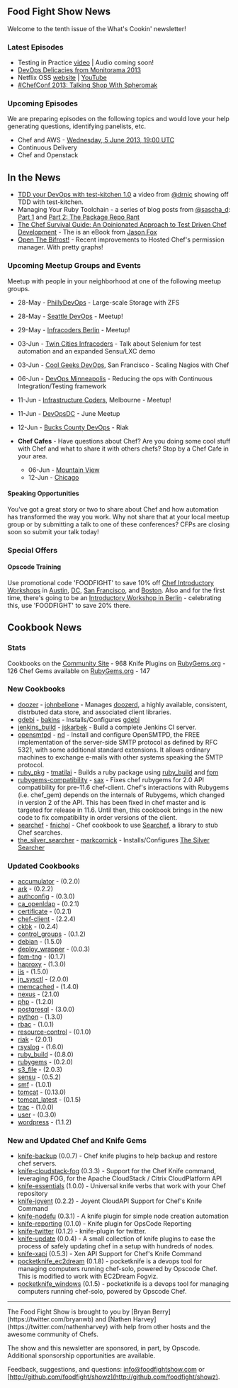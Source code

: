 Food Fight Show News
-------------------
Welcome to the tenth issue of the What's Cookin' newsletter!

### Latest Episodes
* Testing in Practice [video](http://foodfightshow.org/2013/05/testing-in-practice.html) | Audio coming soon!
* [DevOps Delicacies from Monitorama 2013](http://foodfightshow.org/2013/05/monitorama-2013.html)
* Netflix OSS [website](http://foodfightshow.org/2013/05/netflix-oss.html) | [YouTube](http://www.youtube.com/watch?v=A69uTnfQgB8)
* [\#ChefConf 2013:  Talking Shop With Spheromak](http://foodfightshow.org/2013/04/chefconf-2013-talking-shop-with-spheromak.html)


### Upcoming Episodes
We are preparing episodes on the following topics and would love your help generating questions, identifying panelists, etc.

* Chef and AWS - [Wednesday, 5 June 2013, 19:00 UTC](http://www.timeanddate.com/worldclock/fixedtime.html?msg=Food+Fight+Show+-+AWS&iso=20130605T15&p1=1928)
* Continuous Delivery
* Chef and Openstack

In the News
-----------

* [TDD your DevOps with test-kitchen 1.0](http://starkandwayne.com/articles/2013/05/07/tdd-your-devops-with-test-kitchen/) a video from [@drnic](http://twitter.com/drnic) showing off TDD with test-kitchen.
* Managing Your Ruby Toolchain - a series of blog posts from [@sascha_d](https://twitter.com/sascha_d):  [Part 1](http://blog.brattyredhead.com/blog/2013/05/12/pieces-and-parts-managing-your-ruby-toolchain/) and [Part 2:  The Package Repo Rant](http://blog.brattyredhead.com/blog/2013/05/17/managing-your-ruby-toolchain-part-2-the-package-repo-rant)
* [The Chef Survival Guide:  An Opinionated Approach to Test Driven Chef Development](https://leanpub.com/chef-survival-guide) - The is an eBook from [Jason Fox](http://twitter.com/jasonrobertfox)
* [Open The Bifrost!](http://www.opscode.com/blog/2013/05/21/open-the-bifrost/) - Recent improvements to Hosted Chef's permission manager.  With pretty graphs!

### Upcoming Meetup Groups and Events
Meetup with people in your neighborhood at one of the following meetup groups.
* 28-May - [PhillyDevOps](http://phillydevops.org/) - Large-scale Storage with ZFS
* 28-May - [Seattle DevOps](http://www.meetup.com/Seattle-DevOps-Meetup-Group/events/112283222/) - Meetup!
* 29-May - [Infracoders Berlin](http://www.meetup.com/Infracoders-Berlin/events/116452472/) - Meetup!
* 03-Jun - [Twin Cities Infracoders](http://www.meetup.com/Twin-Cities-Infracoders/events/118181862/) - Talk about Selenium for test automation and an expanded Sensu/LXC demo
* 03-Jun - [Cool Geeks DevOps](http://www.meetup.com/Cool-Geeks-DevOps/events/119749612/), San Francisco - Scaling Nagios with Chef
* 06-Jun - [DevOps Minneapolis](http://www.meetup.com/DevOps-Minneapolis/events/117096482/) - Reducing the ops with Continuous Integration/Testing framework
* 11-Jun - [Infrastructure Coders](http://www.meetup.com/Infrastructure-Coders/events/117237112/), Melbourne - Meetup!
* 11-Jun - [DevOpsDC](http://www.meetup.com/DevOpsDC/events/112312272/) - June Meetup
* 12-Jun - [Bucks County DevOps](http://www.meetup.com/Bucks-County-DevOps/events/119675632/) - Riak

* **Chef Cafes** - Have questions about Chef? Are you doing some cool stuff with Chef and what to share it with others chefs?  Stop by a Chef Cafe in your area.
  * 06-Jun - [Mountain View](http://www.meetup.com/The-Bay-Area-Chef-User-Group/events/116486342/)
  * 12-Jun - [Chicago](http://www.meetup.com/Chicago-Chef-User-Group/events/dkcfndyrjbrb/)


#### Speaking Opportunities

You've got a great story or two to share about Chef and how automation has transformed the way you work.  Why not share that at your local meetup group or by submitting a talk to one of these conferences?  CFPs are closing soon so submit your talk today!

###  Special Offers

#### Opscode Training

Use promotional code 'FOODFIGHT' to save 10% off [Chef Introductory Workshops](http://opscode.eventbrite.com/) in [Austin](http://www.eventbrite.com/event/5854090743/), [DC](http://www.eventbrite.com/event/6652009339/), [San Francisco](http://www.eventbrite.com/event/6651822781/), and [Boston](http://www.eventbrite.com/event/6652057483/).
Also and for the first time, there's going to be an [Introductory Workshop in Berlin](http://chef-berlin.eventbrite.de/) - celebrating this, use 'FOODFIGHT' to save 20% there.

Cookbook News<a name="cookbooks"></a>
-------------
### Stats

Cookbooks on the [Community Site](http://community.opscode.com) - 968
Knife Plugins on [RubyGems.org](http://rubygems.org) - 126
Chef Gems available on [RubyGems.org](http://rubygems.org) - 147

### New Cookbooks

* [doozer](http://community.opscode.com/cookbooks/doozer) - [johnbellone](http://community.opscode.com/users/johnbellone) - Manages [doozerd](https://github.com/ha/doozer), a highly available, consistent, distrbuted data store, and associated client libraries.
* [gdebi](http://community.opscode.com/cookbooks/gdebi) - [bakins](http://community.opscode.com/users/bakins) - Installs/Configures [gdebi](http://en.wikipedia.org/wiki/GDebi)
* [jenkins_build](http://community.opscode.com/cookbooks/jenkins_build) - [jskarbek](http://community.opscode.com/users/jskarbek) - Build a complete Jenkins CI server.
* [opensmtpd](http://community.opscode.com/cookbooks/opensmtpd) - [nd](http://community.opscode.com/users/nd) - Install and configure OpenSMTPD, the FREE implementation of the server-side SMTP protocol as defined by RFC 5321, with some additional standard extensions. It allows ordinary machines to exchange e-mails with other systems speaking the SMTP protocol.
* [ruby_pkg](http://community.opscode.com/cookbooks/ruby_pkg) - [tmatilai](http://community.opscode.com/users/tmatilai) - Builds a ruby package using [ruby_build](http://community.opscode.com/cookbooks/ruby_build) and [fpm](https://github.com/jordansissel/fpm)
* [rubygems-compatibility](http://community.opscode.com/cookbooks/rubygems-compatibility) - [sax](http://community.opscode.com/users/sax) - Fixes chef rubygems for 2.0 API compatibility for pre-11.6 chef-client.  Chef's interactions with Rubygems (i.e. chef_gem) depends on the internals of Rubygems, which changed in version 2 of the API.  This has been fixed in chef master and is targeted for release in 11.6. Until then, this cookbook brings in the new code to fix compatibility in order versions of the client.
* [searchef](http://community.opscode.com/cookbooks/searchef) - [fnichol](http://community.opscode.com/users/fnichol) - Chef cookbook to use [Searchef](https://github.com/fnichol/searchef), a library to stub Chef searches.
* [the_silver_searcher](http://community.opscode.com/cookbooks/the_silver_searcher) - [markcornick](http://community.opscode.com/users/markcornick) - Installs/Configures [The Silver Searcher](https://github.com/ggreer/the_silver_searcher)

### Updated Cookbooks

* [accumulator](http://community.opscode.com/cookbooks/accumulator) - (0.2.0)
* [ark](http://community.opscode.com/cookbooks/ark) - (0.2.2)
* [authconfig](http://community.opscode.com/cookbooks/authconfig) - (0.3.0)
* [ca_openldap](http://community.opscode.com/cookbooks/ca_openldap) - (0.2.1)
* [certificate](http://community.opscode.com/cookbooks/certificate) - (0.2.1)
* [chef-client](http://community.opscode.com/cookbooks/chef-client) - (2.2.4)
* [ckbk](http://community.opscode.com/cookbooks/ckbk) - (0.2.4)
* [control_groups](http://community.opscode.com/cookbooks/control_groups) - (0.1.2)
* [debian](http://community.opscode.com/cookbooks/debian) - (1.5.0)
* [deploy_wrapper](http://community.opscode.com/cookbooks/deploy_wrapper) - (0.0.3)
* [fpm-tng](http://community.opscode.com/cookbooks/fpm-tng) - (0.1.7)
* [haproxy](http://community.opscode.com/cookbooks/haproxy) - (1.3.0)
* [iis](http://community.opscode.com/cookbooks/iis) - (1.5.0)
* [jn_sysctl](http://community.opscode.com/cookbooks/jn_sysctl) - (2.0.0)
* [memcached](http://community.opscode.com/cookbooks/memcached) - (1.4.0)
* [nexus](http://community.opscode.com/cookbooks/nexus) - (2.1.0)
* [php](http://community.opscode.com/cookbooks/php) - (1.2.0)
* [postgresql](http://community.opscode.com/cookbooks/postgresql) - (3.0.0)
* [python](http://community.opscode.com/cookbooks/python) - (1.3.0)
* [rbac](http://community.opscode.com/cookbooks/rbac) - (1.0.1)
* [resource-control](http://community.opscode.com/cookbooks/resource-control) - (0.1.0)
* [riak](http://community.opscode.com/cookbooks/riak) - (2.0.1)
* [rsyslog](http://community.opscode.com/cookbooks/rsyslog) - (1.6.0)
* [ruby_build](http://community.opscode.com/cookbooks/ruby_build) - (0.8.0)
* [rubygems](http://community.opscode.com/cookbooks/rubygems) - (0.2.0)
* [s3_file](http://community.opscode.com/cookbooks/s3_file) - (2.0.3)
* [sensu](http://community.opscode.com/cookbooks/sensu) - (0.5.2)
* [smf](http://community.opscode.com/cookbooks/smf) - (1.0.1)
* [tomcat](http://community.opscode.com/cookbooks/tomcat) - (0.13.0)
* [tomcat_latest](http://community.opscode.com/cookbooks/tomcat_latest) - (0.1.5)
* [trac](http://community.opscode.com/cookbooks/trac) - (1.0.0)
* [user](http://community.opscode.com/cookbooks/user) - (0.3.0)
* [wordpress](http://community.opscode.com/cookbooks/wordpress) - (1.1.2)

### New and Updated Chef and Knife Gems

* [knife-backup](http://rubygems.org/gems/knife-backup) (0.0.7) - Chef knife plugins to help backup and restore chef servers.
* [knife-cloudstack-fog](http://rubygems.org/gems/knife-cloudstack-fog) (0.3.3) - Support for the Chef Knife command, leveraging FOG, for the Apache CloudStack / Citrix CloudPlatform API
* [knife-essentials](http://rubygems.org/gems/knife-essentials) (1.0.0) - Universal knife verbs that work with your Chef repository
* [knife-joyent](http://rubygems.org/gems/knife-joyent) (0.2.2) - Joyent CloudAPI Support for Chef's Knife Command
* [knife-nodefu](http://rubygems.org/gems/knife-nodefu) (0.3.1) - A knife plugin for simple node creation automation
* [knife-reporting](http://rubygems.org/gems/knife-reporting) (0.1.0) - Knife plugin for OpsCode Reporting
* [knife-twitter](http://rubygems.org/gems/knife-twitter) (0.1.2) - knife-plugin for twitter.
* [knife-update](http://rubygems.org/gems/knife-update) (0.0.4) - A small collection of knife plugins to ease the process of safely updating chef in a setup with hundreds of nodes.
* [knife-xapi](http://rubygems.org/gems/knife-xapi) (0.5.3) - Xen API Support for Chef's Knife Command
* [pocketknife_ec2dream](http://rubygems.org/gems/pocketknife_ec2dream) (0.1.8) - pocketknife is a devops tool for managing computers running chef-solo, powered by Opscode Chef.  This is modified to work with EC2Dream Fogviz.
* [pocketknife_windows](http://rubygems.org/gems/pocketknife_windows) (0.1.5) - pocketknife is a devops tool for managing computers running chef-solo, powered by Opscode Chef.


<hr />
The Food Fight Show is brought to you by [Bryan Berry](https://twitter.com/bryanwb) and [Nathen Harvey](https://twitter.com/nathenharvey) with help from other hosts and the awesome community of Chefs.

The show and this newsletter are sponsored, in part, by Opscode.  Additional sponsorship opportunities are available.

Feedback, suggestions, and questions:  [info@foodfightshow.com](mailto:info@foodfightshow.com) or  [http://github.com/foodfight/showz](http://github.com/foodfight/showz).
